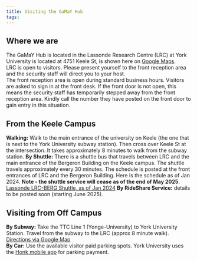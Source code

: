 ```yaml
---
title: Visiting the GaMaY Hub
tags:
---
```

## Where we are
The GaMaY Hub is located in the Lassonde Research Centre (LRC) at York University is located at 4751 Keele St, is shown here on [Google Maps](https://goo.gl/maps/7d7t1vYWjBLQrrjL8).   
LRC is open to visitors.  Please present yourself to the front reception area and the security staff will direct you to your host.  
The front reception area is open during standard business hours. Visitors are asked to sign in at the front desk. If the front door is not open, this means the security staff has temporarily stepped away from the front reception area.  Kindly call the number they have posted on the front door to gain entry in this situation.  
## From the Keele Campus
**Walking:** Walk to the main entrance of the university on Keele (the one that is next to the York University subway station).  Then cross over Keele St at the intersection.  It takes approximately 8 minutes to walk from the subway station.
**By Shuttle:** There is a shuttle bus that travels between LRC and the main entrance of the Bergeron Building on the Keele campus. The shuttle travels approximately every 30 minutes. The schedule is posted at the front entrances of LRC and the Bergeron Building. Here is the schedule as of Jan 2024.  **Note - the shuttle service will cease as of the end of May 2025**. [Lassonde LRC-BERG Shuttle, as of Jan 2024](https://piet.apps01.yorku.ca/lassonde-lrc-berg-shuttle-as-of-jan-2024/)
**By RideShare Service:** details to be posted soon (starting June 2025).
## Visiting from Off Campus
**By Subway:** Take the TTC Line 1 (Yonge-University) to York University Station. Travel from the subway to the LRC (approx 8 minute walk). [Directions via Google Map](https://goo.gl/maps/5ZYxAvgyLSZ3v5m2A)  
**By Car:** Use the available visitor paid parking spots. York University uses the [Honk mobile app](https://www.yorku.ca/parking/honk-mobile-app/) for parking payment.  
